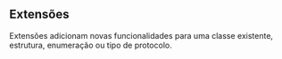 ## Extensões

Extensões adicionam novas funcionalidades para uma classe existente, estrutura, enumeração ou tipo de protocolo.